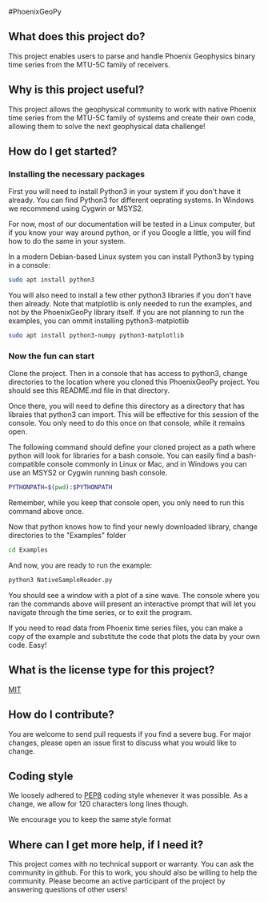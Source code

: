 #PhoenixGeoPy

## What does this project do?

This project enables users to parse and handle Phoenix Geophysics binary time series from the MTU-5C family of receivers.

## Why is this project useful?

This project allows the geophysical community to work with native Phoenix time series from the MTU-5C family of systems and create their own code, allowing them to solve the next geophysical data challenge!

## How do I get started?

### Installing the necessary packages

First you will need to install Python3 in your system if you don't have it already. You can find Python3 for different oeprating systems. In Windows we recommend using Cygwin or MSYS2.

For now, most of our documentation will be tested in a Linux computer, but if you know your way around python, or if you Google a little, you will find how to do the same in your system.

In a modern Debian-based Linux system you can install Python3 by typing in a console:

```bash
sudo apt install python3
```

You will also need to install a few other python3 libraries if you don't have then already. Note that matplotlib is only needed to run the examples, and not by the PhoenixGeoPy library itself. If you are not planning to run the examples, you can ommit installing python3-matplotlib

```bash
sudo apt install python3-numpy python3-matplotlib
```

### Now the fun can start

Clone the project. Then in a console that has access to python3, change directories to the location where you cloned this PhoenixGeoPy project. You should see this README.md file in that directory.

Once there, you will need to define this directory as a directory that has libraies that python3 can import. This will be effective for this session of the console. You only need to do this once on that console, while it remains open.

The following command should define your cloned project as a path where python will look for libraries for a bash console. You can easily find a bash-compatible console commonly in Linux or Mac, and in Windows you can use an MSYS2 or Cygwin running bash console.

```bash
PYTHONPATH=$(pwd):$PYTHONPATH
```

Remember, while you keep that console open, you only need to run this command above once.

Now that python knows how to find your newly downloaded library, change directories to the "Examples" folder

```bash
cd Examples
```

And now, you are ready to run the example:

```bash
python3 NativeSampleReader.py
````

You should see a window with a plot of a sine wave. The console where you ran the commands above will present an interactive prompt that will let you navigate through the time series, or to exit the program.

If you need to read data from Phoenix time series files, you can make a copy of the example and substitute the code that plots the data by your own code. Easy!


## What is the license type for this project?
[MIT](https://choosealicense.com/licenses/mit/)

## How do I contribute?

You are welcome to send pull requests if you find a severe bug. For major changes, please open an issue first to discuss what you would like to change.

## Coding style

We loosely adhered to [PEP8](https://www.python.org/dev/peps/pep-0008/) coding style whenever it was possible. As a change, we allow for 120 characters long lines though.

We encourage you to keep the same style format

## Where can I get more help, if I need it?

This project comes with no technical support or warranty. You can ask the community in github. For this to work, you should also be willing to help the community. Please become an active participant of the project by answering questions of other users!

